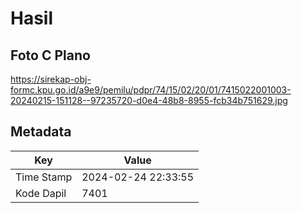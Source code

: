 # Hasil

## Foto C Plano

https://sirekap-obj-formc.kpu.go.id/a9e9/pemilu/pdpr/74/15/02/20/01/7415022001003-20240215-151128--97235720-d0e4-48b8-8955-fcb34b751629.jpg


## Metadata

| Key        | Value               |
| ---------- | ------------------- |
| Time Stamp | 2024-02-24 22:33:55 |
| Kode Dapil | 7401                |



